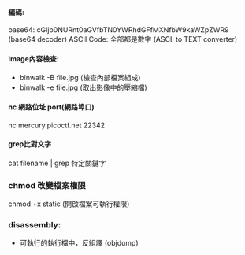 #### 編碼:
base64: cGljb0NURnt0aGVfbTN0YWRhdGFfMXNfbW9kaWZpZWR9 (base64 decoder)
ASCII Code: 全部都是數字 (ASCII to TEXT converter)

#### Image內容檢查: 
* binwalk -B file.jpg (檢查內部檔案組成)
* binwalk -e file.jpg (取出影像中的壓縮檔)

#### nc 網路位址 port(網路埠口)
nc mercury.picoctf.net 22342

#### grep比對文字
cat filename | grep 特定關鍵字

### chmod 改變檔案權限
chmod +x static (開啟檔案可執行權限)

### disassembly:
* 可執行的執行檔中，反組譯 (objdump)

